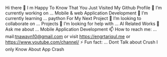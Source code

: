 
Hi there 👋
I m Happy To Know That You Just Visited My Github Profile
🔭 I’m currently working on ... Mobile & web Application Development
🌱 I’m currently learning ... paython For My Next Project
👯 I’m looking to collaborate on ... Projects
🤔 I’m looking for help with ... AI Related Works
💬 Ask me about ... Mobile Application Development
📫 How to reach me: ... mail:tnawayn10@gmail.com or visit https://engrtariqul.me or https://www.youtube.com/channel/
⚡ Fun fact: ... Dont Talk about Crush I only Know About App Crash
      
